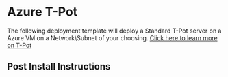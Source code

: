 # Azure T-Pot

The following deployment template will deploy a Standard T-Pot server on a Azure VM on a Network\Subnet of your choosing. [Click here to learn more on T-Pot](https://github.com/telekom-security/tpotce)

## Post Install Instructions